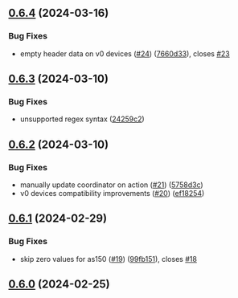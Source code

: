## [0.6.4](https://github.com/Michsior14/ha-venta/compare/v0.6.3...v0.6.4) (2024-03-16)


### Bug Fixes

* empty header data on v0 devices ([#24](https://github.com/Michsior14/ha-venta/issues/24)) ([7660d33](https://github.com/Michsior14/ha-venta/commit/7660d339fbf0755d14442463c87d5354b29c02c8)), closes [#23](https://github.com/Michsior14/ha-venta/issues/23)

## [0.6.3](https://github.com/Michsior14/ha-venta/compare/v0.6.2...v0.6.3) (2024-03-10)


### Bug Fixes

* unsupported regex syntax ([24259c2](https://github.com/Michsior14/ha-venta/commit/24259c28052226ba25997b636d38eceb78a19238))

## [0.6.2](https://github.com/Michsior14/ha-venta/compare/v0.6.1...v0.6.2) (2024-03-10)


### Bug Fixes

* manually update coordinator on action ([#21](https://github.com/Michsior14/ha-venta/issues/21)) ([5758d3c](https://github.com/Michsior14/ha-venta/commit/5758d3c960d77b1d0934d76ad295b7df8d9babe6))
* v0 devices compatibility improvements ([#20](https://github.com/Michsior14/ha-venta/issues/20)) ([ef18254](https://github.com/Michsior14/ha-venta/commit/ef182545f22e0a46d02d8889e7097cf3aa6084f2))

## [0.6.1](https://github.com/Michsior14/ha-venta/compare/v0.6.0...v0.6.1) (2024-02-29)


### Bug Fixes

* skip zero values for as150 ([#19](https://github.com/Michsior14/ha-venta/issues/19)) ([99fb151](https://github.com/Michsior14/ha-venta/commit/99fb151f7879d7dcd547e16c6ce2aafd37a12022)), closes [#18](https://github.com/Michsior14/ha-venta/issues/18)

## [0.6.0](https://github.com/Michsior14/ha-venta/compare/v0.5.1-beta.8...v0.6.0) (2024-02-25)

